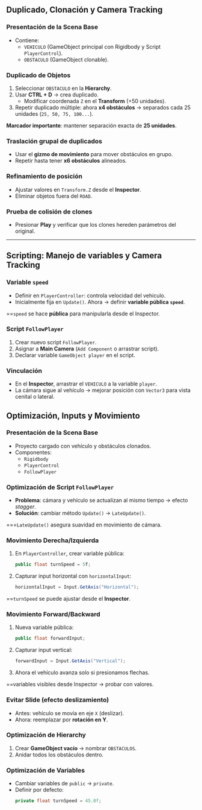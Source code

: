 

## Duplicado, Clonación y Camera Tracking

### Presentación de la Scena Base
- Contiene:
  - `VEHICULO` (GameObject principal con Rigidbody y Script `PlayerControl`).
  - `OBSTACULO` (GameObject clonable).

### Duplicado de Objetos
1. Seleccionar `OBSTACULO` en la **Hierarchy**.
2. Usar **CTRL + D** → crea duplicado.  
   - Modificar coordenada `Z` en el **Transform** (+50 unidades).  
3. Repetir duplicado múltiple: ahora **x4 obstáculos** → separados cada 25 unidades (`25, 50, 75, 100...`).

**Marcador importante**: mantener separación exacta de **25 unidades**.

### Traslación grupal de duplicados
- Usar el **gizmo de movimiento** para mover obstáculos en grupo.  
- Repetir hasta tener **x6 obstáculos** alineados.

### Refinamiento de posición
- Ajustar valores en `Transform.Z` desde el **Inspector**.  
- Eliminar objetos fuera del `ROAD`.

### Prueba de colisión de clones
- Presionar **Play** y verificar que los clones hereden parámetros del original.

---

## Scripting: Manejo de variables y Camera Tracking

### Variable `speed`
- Definir en `PlayerController`: controla velocidad del vehículo.
- Inicialmente fija en `Update()`. Ahora → definir **variable pública `speed`**.

 ==`speed` se hace **pública** para manipularla desde el Inspector.

### Script `FollowPlayer`
1. Crear nuevo script `FollowPlayer`.
2. Asignar a **Main Camera** (`Add Component` o arrastrar script).
3. Declarar variable `GameObject player` en el script.

### Vinculación
- En el **Inspector**, arrastrar el `VEHICULO` a la variable `player`.  
- La cámara sigue al vehículo → mejorar posición con `Vector3` para vista cenital o lateral.

## Optimización, Inputs y Movimiento

### Presentación de la Scena Base
- Proyecto cargado con vehículo y obstáculos clonados.
- Componentes:
  - `Rigidbody`
  - `PlayerControl`
  - `FollowPlayer`

### Optimización de Script `FollowPlayer`
- **Problema**: cámara y vehículo se actualizan al mismo tiempo → efecto *stagger*.
- **Solución**: cambiar método `Update()` → `LateUpdate()`.

===`LateUpdate()` asegura suavidad en movimiento de cámara.

### Movimiento Derecha/Izquierda
1. En `PlayerController`, crear variable pública:  
   ```csharp
   public float turnSpeed = 5f;
   ```
2. Capturar input horizontal con `horizontalInput`:
   ```csharp
   horizontalInput = Input.GetAxis("Horizontal");
   ```

==`turnSpeed` se puede ajustar desde el **Inspector**.

### Movimiento Forward/Backward
1. Nueva variable pública:  
   ```csharp
   public float forwardInput;
   ```
2. Capturar input vertical:  
   ```csharp
   forwardInput = Input.GetAxis("Vertical");
   ```
3. Ahora el vehículo avanza solo si presionamos flechas.  

==variables visibles desde Inspector → probar con valores.

### Evitar Slide (efecto deslizamiento)
- Antes: vehículo se movía en eje `X` (deslizar).  
- Ahora: reemplazar por **rotación en Y**.  

### Optimización de Hierarchy
1. Crear **GameObject vacío** → nombrar `OBSTACULOS`.
2. Anidar todos los obstáculos dentro.

### Optimización de Variables
- Cambiar variables de `public` → `private`.  
- Definir por defecto:  
   ```csharp
   private float turnSpeed = 45.0f;
   ```
